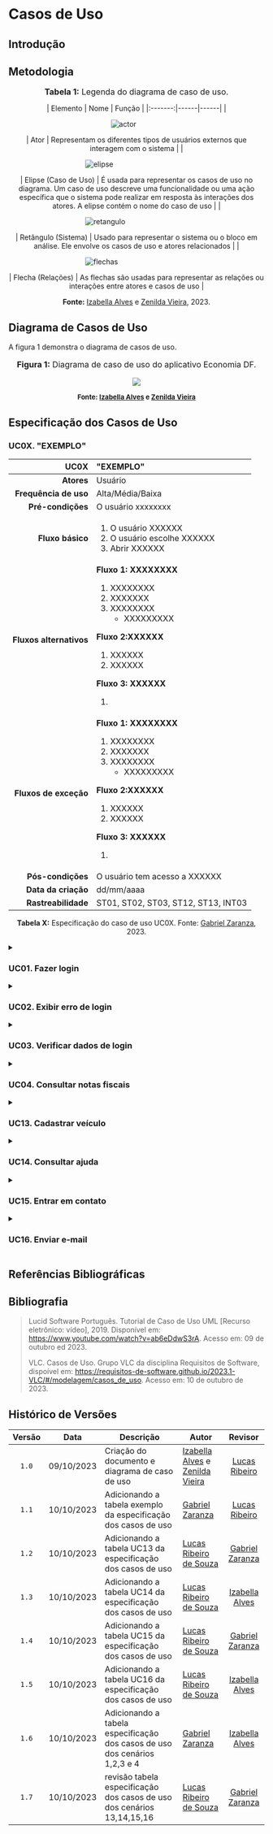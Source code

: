 # Casos de Uso
## Introdução

## Metodologia

<div align="center">

<font size="3"><p style="text-align: center"><b>Tabela 1:</b> Legenda do diagrama de caso de uso.</p></font>
| Elemento | Nome | Função |
|:-------:|------|------|
| <figure class="usecaseElement" style="width: 20%; display: flex;">![actor](https://github.com/Requisitos-de-Software/2023.2-Economia-DF/blob/main/docs/imagens/uc-ator.drawio.png?raw=true)</figure> | Ator | Representam os diferentes tipos de usuários externos que interagem com o sistema |
| <figure class="usecaseElement" style="width: 40%; display: flex;">![elipse](https://github.com/Requisitos-de-Software/2023.2-Economia-DF/blob/main/docs/imagens/uc-caso-de-uso.drawio.png?raw=true)</figure> | Elipse (Caso de Uso) | É usada para representar os casos de uso no diagrama. Um caso de uso descreve uma funcionalidade ou uma ação específica que o sistema pode realizar em resposta às interações dos atores. A elipse contém o nome do caso de uso |
| <figure class="usecaseElement" style="width: 40%; display: flex;">![retangulo](https://github.com/Requisitos-de-Software/2023.2-Economia-DF/blob/main/docs/imagens/uc-limites.drawio.png?raw=true)</figure> | Retângulo (Sistema) | Usado para representar o sistema ou o bloco em análise. Ele envolve os casos de uso e atores relacionados |
| <figure class="usecaseElement" style="width: 40%; display: flex;">![flechas](https://github.com/Requisitos-de-Software/2023.2-Economia-DF/blob/main/docs/imagens/uc-relacionamentos.drawio.png?raw=true)</figure> | Flecha (Relações) | As flechas são usadas para representar as relações ou interações entre atores e casos de uso |

**Fonte:** [Izabella Alves](https://github.com/izabellaalves) e [Zenilda Vieira](https://github.com/zenildavieira), 2023.
</div>

## Diagrama de Casos de Uso
A figura 1 demonstra o diagrama de casos de uso.
<div align="center">
<font size="3"><p style="text-align: center"><b>Figura 1:</b> Diagrama de caso de uso do aplicativo Economia DF.</p></font>

<img src="https://github.com/Requisitos-de-Software/2023.2-Economia-DF/blob/main/docs/imagens/diagrama-caso-de-uso.drawio.png?raw=true" class="usecaseElement">

<font size="2"><p style="text-align: center"><b>Fonte: <a href="https://github.com/izabellaalves">Izabella Alves</a> e <a href="https://github.com/zenildavieira">Zenilda Vieira</a></b></p></font>

</div>

## Especificação dos Casos de Uso

### UC0X. "EXEMPLO"

<div align="center">

| UC0X | "EXEMPLO" |
| -: | :- |
| **Atores** | Usuário |
| **Frequência de uso** | Alta/Média/Baixa |
| **Pré-condições** | O usuário xxxxxxxx |
| **Fluxo básico** | <ol> <li> O usuário XXXXXX <li> O usuário escolhe XXXXXX <li> Abrir XXXXXX </ol> |
| **Fluxos alternativos** | <b>Fluxo 1: XXXXXXXX</b> <ol> <li> XXXXXXXX <li> XXXXXXX <li> XXXXXXXX <ul> <li> XXXXXXXXX </ul> </ol> <b> Fluxo 2:XXXXXX</b> <ol> <li> XXXXXX <li> XXXXXX </ol> <b> Fluxo 3: XXXXXX</b> <ol> <li> |
| **Fluxos de exceção** | <b>Fluxo 1: XXXXXXXX</b> <ol> <li> XXXXXXXX <li> XXXXXXX <li> XXXXXXXX <ul> <li> XXXXXXXXX </ul> </ol> <b> Fluxo 2:XXXXXX</b> <ol> <li> XXXXXX <li> XXXXXX </ol> <b> Fluxo 3: XXXXXX</b> <ol> <li>|
| **Pós-condições** | O usuário tem acesso a XXXXXX |
| **Data da criação** | dd/mm/aaaa |
| **Rastreabilidade** | ST01, ST02, ST03, ST12, ST13, INT03 |

**Tabela X:** Especificação do caso de uso UC0X. Fonte: [Gabriel Zaranza](https://github.com/GZaranza), 2023.

</div>


<details><summary> <h3> UC01. Fazer login </h3> </summary>

  <div align="center">
  
  | UC01 |  Fazer login |
  | -: | :- |
  | **Atores** | Usuário |
  | **Frequência de uso** | Baixa |
  | **Pré-condições** | PRE01. Dispor de uma conexão à internet;<br> PRE02. Usuário abrir o aplicativo deslogado.|
  | **Fluxo básico** | <b>FB01. </b> <ol> <li> O usuário fornece seus dados de login. Aciona o caso de uso UC03. <li> O sistema envia um código de validação no SMS do usuário <li> O usuário fornece o código de validação e clica em validar. <li> O usuário é logado. <li> Fim do caso de uso. </ol> |
  | **Fluxos alternativos** | <b>FA01: Logar pelo Nota Legal</b> <ol> <li> O usuário clica em "Usar dados do Nota Legal" <li> O usuário fornece os dados de login do Nota Legal e clica em validar. Aciona o caso de uso UC03. <li> O usuário é logado. <li> Fim do caso de uso. </ol> <b> FA02: Validar o login pelo email</b> <ol> <li> O usuário fornece seus dados de login. Aciona o caso de uso UC03. <li> O usuário clica em "Enviar o código de validação para o email. <li> O sistema envia o código de validação para o email de cadastro do usuário. <li> O usuário fornece o código de validação e clica em validar. <li>O usuário é logado. <li>Fim do caso de uso. </ol>  |
  | **Fluxos de exceção** | <b>FE01: Dados do login errados </b> <ol> <li> O usuário fornece algum dado do login errado <li> O sistema informa em qual campo está com o dado inválido. </ul> </ol> <b> FE02:Código de validação errado </b> <ol> <li> O usuário fornece o código de validação errado <li> O sistema informa que o código inserido é invalido </ol> |
  | **Pós-condições** |POS01. O usuário é logado em sua conta do aplicativo. |
  | **Data da criação** | 10/10/2023 |
  | **Rastreabilidade** | [BS08](https://github.com/Requisitos-de-Software/2023.2-Economia-DF/blob/main/docs/elicitacao/tecnicas-elicitacao/brainstorming.md) e [INT01](https://github.com/Requisitos-de-Software/2023.2-Economia-DF/blob/main/docs/elicitacao/tecnicas-elicitacao/instrospeccao.md#desenvolvimento) |

  </div>
  
<font size="2"><p align="center"><b> Tabela X: Especificação do caso de uso UC0X. Fonte: <a href="https://github.com/GZaranza">Gabriel Zaranza</a></b></p></font>

</details>

<details><summary> <h3> UC02. Exibir erro de login </h3> </summary>
  
  <div align="center">
    
  | UC02 | Exibir erro de login |
  | -: | :- |
  | **Atores** | Usuário |
  | **Frequência de uso** | Baixa |
  | **Pré-condições** | PRE01. O usuário forneceu algum dado errado no login.|
  | **Fluxo básico** |<b>FB01. </b> <ol> <li> O usuário fornece seus dados de login. Aciona o caso de uso UC03. <li> O sistema informa em qual campo o usuário foreceu um dado inválido </ol> |
  | **Fluxos alternativos** |   |
  | **Fluxos de exceção** |  |
  | **Pós-condições** |POS01. O usuário deve colocar novamente suas credenciais de login  |
  | **Data da criação** | 10/10/2023 |
  | **Rastreabilidade** | [BS01](https://github.com/Requisitos-de-Software/2023.2-Economia-DF/blob/main/docs/elicitacao/tecnicas-elicitacao/brainstorming.md) |
 
  </div>


<font size="2"><p align="center"><b> Tabela X: Especificação do caso de uso UC0X. Fonte: <a href="https://github.com/GZaranza">Gabriel Zaranza</a></b></p></font>

</details>


<details><summary> <h3> UC03. Verificar dados de login  </h3> </summary>

  <div align="center">
  
  | UC03 |  Verificar dados de login |
  | -: | :- |
  | **Atores** | Sistema |
  | **Frequência de uso** | Baixa |
  | **Pré-condições** | PRE01. O usuário fornceceu os dados de login.|
  | **Fluxo básico** |<b>FB01. </b> <ol> <li> O sistema recebe os dados que o usuário forneceu <li> O sistema verifica os dados de login <li> O sistema libera o login do usuário <li> Fim do caso de uso. |
  | **Fluxos alternativos** |   |
  | **Fluxos de exceção** | <b>FE01: Dados do login errados </b> <ol> <li> O usuário fornece algum dado do login errado <li> O sistema verifica os dados de login <li> O sistema não permite o login do usuário. Aciona o caso de uso UC01. <li> Fim do caso de uso </ul> </ol> |
  | **Pós-condições** |POS01. O usuário é logado em sua conta do aplicativo. |
  | **Data da criação** | 10/10/2023 |
  | **Rastreabilidade** | [BS01](https://github.com/Requisitos-de-Software/2023.2-Economia-DF/blob/main/docs/elicitacao/tecnicas-elicitacao/brainstorming.md) e [INT01](https://github.com/Requisitos-de-Software/2023.2-Economia-DF/blob/main/docs/elicitacao/tecnicas-elicitacao/instrospeccao.md#desenvolvimento) |

  </div>
  
<font size="2"><p align="center"><b> Tabela X: Especificação do caso de uso UC0X. Fonte: <a href="https://github.com/GZaranza">Gabriel Zaranza</a></b></p></font>

</details>


<details><summary> <h3> UC04. Consultar notas fiscais </h3> </summary>

  <div align="center">
  
  | UC04 |  Consultar notas fiscais |
  | -: | :- |
  | **Atores** | Usuário |
  | **Frequência de uso** | Baixa |
  | **Pré-condições** | PRE01. Dispor de uma conexão à internet; <br>PRE02. Usuário estar na tela inicial.|
  | **Fluxo básico** | <b>FB01. </b> <ol> <li> O usuário clica em "Notas fiscais". <li> O sistema emite o aviso sobre os documentos fiscais. <li> O usuário clica em "Continuar". <li> O sistema mostra a lista de documentos fiscais do usuário <li> O usuário seleciona um documento fiscal <li> O sistema abre o documento fiscal. <li> Fim do caso de uso.  </ol> |
  | **Fluxos alternativos** | <b>FA01: Pesquisar por um documento fiscal</b> <ol> <li>  O usuário clica em "Notas fiscais". <li> O sistema emite o aviso sobre os documentos fiscais. <li> O usuário clica em "Continuar". <li> O usuário clica no ícone de busca. <li> O usuário fornece alguma informação do documento <li> O sistema mostra a lista de documentos fiscais que apresentam a informação que o usuário forneceu <li> O usuário seleciona um documento fiscal <li> O sistema abre o documento fiscal <li> Fim do caso de uso </ol>  |
  | **Fluxos de exceção** | <b>FE01: O usuário não possue documentos fiscais </b> <ol> <li> O usuário clica em "Notas fiscais". <li> O sistema emite uma mensagem dizendo que não há notas fiscais <li> Fim do caso de uso. </ol> |
  | **Pós-condições** |POS01. O usuário tem acesso ao documento fiscal. |
  | **Data da criação** | 10/10/2023 |
  | **Rastreabilidade** | [BS04](https://github.com/Requisitos-de-Software/2023.2-Economia-DF/blob/main/docs/elicitacao/tecnicas-elicitacao/brainstorming.md), [BS10](https://github.com/Requisitos-de-Software/2023.2-Economia-DF/blob/main/docs/elicitacao/tecnicas-elicitacao/brainstorming.md), [INT05](https://github.com/Requisitos-de-Software/2023.2-Economia-DF/blob/main/docs/elicitacao/tecnicas-elicitacao/instrospeccao.md#desenvolvimento) e [OBS01](https://github.com/Requisitos-de-Software/2023.2-Economia-DF/blob/main/docs/elicitacao/tecnicas-elicitacao/observação.md) |

  </div>
  
<font size="2"><p align="center"><b> Tabela X: Especificação do caso de uso UC0X. Fonte: <a href="https://github.com/GZaranza">Gabriel Zaranza</a></b></p></font>

</details>

<details><summary> <h3> UC13. Cadastrar veículo </h3> </summary>


<div align="center">

| UC13 | Cadastrar veículo |
| -: | :- |
| **Atores** | Consumidor |
| **Frequência de uso** | Média |
| **Pré-condições** |PRE01. Dispor de uma conexão à internet;</br>PRE02. Possuir um dispositivo com o sistema operacional iOS instalado;</br>PRE03. Ter o aplicativo do Economia DF baixado e instalado no seu dispositivo;</br>PRE04. Possuir um cadastro ativo no aplicativo;</br>PRE05. Possuir um veículo com documentos para ser cadastrado.|
| **Fluxo básico** |<b>FB01. O usuário inicia o aplicativo.</b> <ol> <li> O usuário navega até a seção 'Veículos'.<li>  No canto inferior direito da tela, o usuário clica no botão azul com o símbolo "+".<li> O usuário insere os dados do veículo, incluindo apelido (Nome de identificação), Placa e Renavam.<li>O usuário clica no botão 'Adicionar', para adicionar o veículo e suas informações.<li>Finaliza fluxo.</ol>|
| **Fluxos alternativos** |<b>FA01. Dados incorretos</b><ol><li>O usuário inicia o aplicativo.<li>O usuário navega até a seção 'Veículos'.<li>No canto inferior direito da tela, o usuário clica no botão azul com o símbolo "+".<li> O usuário insere os dados do veículo, incluindo apelido (Nome de identificação), Placa e Renavam.<li>O usuário clica no botão “Adicionar', para adicionar o veículo e suas informações.<li> O sistema exibe uma mensagem de alerta “Veículo não encontrado”.<lir>Finaliza fluxo.</ol></br></br><b>FA02. Campos em branco</b><ol><li>O usuário inicia o aplicativo.<li> O usuário navega até a seção 'Veículos'.<li> No canto inferior direito da tela, o usuário clica no botão azul com o símbolo "+".<li> O usuário deixa um ou todos os campos (Apelido, Placa e Renavam) em branco.<li> O usuário clica no botão 'Adicionar', para adicionar o veículo e suas informações.<li> O sistema exibe uma mensagem de alerta indicando "Campo obrigatório" para cada campo vazio durante o processo de inserção de dados.<li> Finaliza fluxo.</ol></br></br><b>FA03. Acesso à Seção 'Veículos' pelo Menu</b><ol><li> O usuário inicia o aplicativo.<li> No canto superior esquerdo da tela, o usuário clica no botão 'Menu', indicado pelas 3 barras paralelas horizontais.<li> O usuário navega até a seção 'Veículos'.<li> No canto inferior direito da tela, o usuário clica no botão azul com o símbolo "+".<li> O usuário insere os dados do veículo, incluindo apelido (Nome de identificação), Placa e Renavam.<li> O usuário clica no botão 'Adicionar', para adicionar o veículo e suas informações.<li> Finaliza fluxo.</ol>|
| **Fluxos de exceção** |<b>FE01. Sem internet </b><ol><li> O usuário inicia o aplicativo. <li> O usuário nageva até a seção 'Veículos' (pela tela principal ou pelo menu). <li> No canto inferior direito da tela, o usuário clica no botão azul com o símbolo "+". <li> O usuário insere os dados do veículo, incluindo apelido (Nome de identificação), Placa e Renavam. <li> O sistema exibe uma mensagem de alerta “Não foi possível conectar com os servidores da SEEC DF”. <li> Finaliza fluxo.</ol>|
| **Pós-condições** |POS01. O veículo está registrado com sucesso no sistema.</br>POS02. O veículo está associado à conta do usuário que realizou o cadastro.</br>POS03. O apelido (Nome de identificação), número da placa e Renavam estão corretamente armazenados no sistema para referência futura.</br>POS04. O veículo está acessível para funcionalidades adicionais oferecidas pelo aplicativo, como rastreamento, manutenção ou renovação de licença, dependendo das características do serviço.|
| **Data da criação** |10/10/2023|
| **Rastreabilidade** |[INT27](https://github.com/Requisitos-de-Software/2023.2-Economia-DF/blob/main/docs/elicitacao/requisitos-elicitados.md), [INT28](https://github.com/Requisitos-de-Software/2023.2-Economia-DF/blob/main/docs/elicitacao/requisitos-elicitados.md)|


</div>

<font size="2"><p align="center"><b> Tabela X: Especificação do caso de uso UC0X. Fonte: <a href="https://github.com/lucassouzs">Lucas Ribeiro de Souza</a></b></p></font>

</details>


<details><summary> <h3> UC14. Consultar ajuda </h3> </summary>

<div align="center">

| UC14 | Consultar ajuda |
| -: | :- |
| **Atores** |Consumidor|
| **Frequência de uso** |Média|
| **Pré-condições** |PRE01. Possuir um dispositivo com o sistema operacional iOS instalado;</br>PRE02. Ter o aplicativo do Economia DF baixado e instalado no seu dispositivo;</br>PRE03. Possuir um cadastro ativo no aplicativo;</br>PRE04. Possuir dúvidas ou necessitar de assistência com algum problema específico.|
| **Fluxo básico** |<b>FB01. O usuário inicia o aplicativo.</b><ol><li>O usuário navega até a seção 'Ajuda'.<li> Finaliza fluxo.</ol>|
| **Fluxos alternativos** |<b>FA1. Acesso à Seção ‘Ajuda’ pelo Menu</b><ol><li> O usuário inicia o aplicativo.<li> No canto superior esquerdo da tela, o usuário clica no botão 'Menu', indicado pelas 3 barras paralelas horizontais.<li> O usuário navega até a seção 'Ajuda'.<li> Finaliza fluxo.</ol>|
| **Fluxos de exceção** ||
| **Pós-condições** |POS01. O usuário tem acesso a uma variedade de tópicos que podem ajudar a esclarecer suas dúvidas e atender às suas necessidades.|
| **Data da criação** |10/10/2023|
| **Rastreabilidade** ||

</div>

<font size="2"><p align="center"><b> Tabela X: Especificação do caso de uso UC0X. Fonte: <a href="https://github.com/lucassouzs">Lucas Ribeiro de Souza</a></b></p></font>

</details>


<details><summary> <h3> UC15. Entrar em contato </h3> </summary>

<div align="center">

| UC15 | Entrar em contato |
| -: | :- |
| **Atores** | Consumidor |
| **Frequência de uso** | Média |
| **Pré-condições** |PRE01. Possuir um dispositivo com o sistema operacional iOS instalado;</br>PRE02. Ter o aplicativo do Economia DF baixado e instalado no seu dispositivo;</br>PRE03. Possuir um cadastro ativo no aplicativo;</br>PRE04. Possuir sugestões ou necessitar de assistência com algum problema específico.|
| **Fluxo básico** |<b>FB01. O usuário inicia o aplicativo.</b><ol><li> O usuário navega até a seção "Fale conosco".<li> Finaliza fluxo.</ol>|
| **Fluxos alternativos** |<b>FA01. Acesso à Seção ‘Fale conosco’ pelo Menu</b><ol><li> O usuário inicia o aplicativo.<li>No canto superior esquerdo da tela, o usuário clica no botão 'Menu', indicado pelas 3 barras paralelas horizontais.<li> O usuário navega até a seção 'Fale conosco'.<li> Finaliza fluxo.</ol>|
| **Fluxos de exceção** ||
| **Pós-condições** |POS01. O usuário terá acesso a um botão ‘Preparar e-mail’, que permitirá que ele entre em contato com o atendimento do aplicativo Economia DF.|
| **Data da criação** |10/10/2023|
| **Rastreabilidade** |[INT11](https://github.com/Requisitos-de-Software/2023.2-Economia-DF/blob/main/docs/elicitacao/requisitos-elicitados.md)|

</div>

<font size="2"><p align="center"><b> Tabela X: Especificação do caso de uso UC0X. Fonte: <a href="https://github.com/lucassouzs">Lucas Ribeiro de Souza</a></b></p></font>

</details>



<details><summary> <h3> UC16. Enviar e-mail </h3> </summary>

<div align="center">

| UC16 | Enviar e-mail |
| -: | :- |
| **Atores** |Consumidor|
| **Frequência de uso** |Média|
| **Pré-condições** |PRE01. Possuir um dispositivo com o sistema operacional iOS instalado;</br>PRE02. Ter o aplicativo do Economia DF baixado e instalado no seu dispositivo;</br>PRE03. Possuir um cadastro ativo no aplicativo;</br>PRE04. Possuir sugestões ou necessitar de assistência com algum problema específico.|
| **Fluxo básico** |<b>FB1. O usuário inicia o aplicativo.</b><ol><li> O usuário navega até a seção "Fale conosco".<li> O usuário clica no botão ‘Preparar e-mail’ <li> O sistema informará ao usuário que será redirecionado para o seu correio eletrônico no dispositivo e perguntará se deseja continuar.<li> Se o usuário selecionar:</br><ol><li>. 'Não', ele será redirecionado de volta à seção 'Fale conosco'. <li> 'Sim', ele será encaminhado para o seu correio eletrônico no dispositivo.”</ol><li> Finaliza fluxo.</ol>|
| **Fluxos alternativos** |FA1. Acesso à Seção ‘Fale conosco’ pelo Menu</br><ol><li> O usuário inicia o aplicativo.<li> No canto superior esquerdo da tela, o usuário clica no botão 'Menu', indicado pelas 3 barras paralelas horizontais.<li> O usuário navega até a seção 'Fale conosco'.<li> O usuário clica no botão ‘Preparar e-mail’ <li>. O sistema informará ao usuário que será redirecionado para o seu correio eletrônico no dispositivo e perguntará se deseja continuar.</br><li>. Se o usuário selecionar:</br><ol><li> 'Não', ele será redirecionado de volta à seção 'Fale conosco'. </br><li> 'Sim', ele será encaminhado para o seu correio eletrônico no dispositivo.”</ol><li> Finaliza fluxo.</ol>|
| **Fluxos de exceção** ||
| **Pós-condições** |POS01. O usuário será encaminhado para o seu correio eletrônico no dispositivo.|
| **Data da criação** |10/10/2023|
| **Rastreabilidade** |[INT11](https://github.com/Requisitos-de-Software/2023.2-Economia-DF/blob/main/docs/elicitacao/requisitos-elicitados.md)|

</div>

<font size="2"><p align="center"><b> Tabela X: Especificação do caso de uso UC0X. Fonte: <a href="https://github.com/lucassouzs">Lucas Ribeiro de Souza</a></b></p></font>

</details>

## Referências Bibliográficas
## Bibliografia
> Lucid Software Português. Tutorial de Caso de Uso UML [Recurso eletrônico: vídeo], 2019.  Disponível em: <https://www.youtube.com/watch?v=ab6eDdwS3rA>.  Acesso em: 09 de outubro ed 2023.
>
> VLC. Casos de Uso. Grupo VLC da disciplina Requisitos de Software, dispoível em: <https://requisitos-de-software.github.io/2023.1-VLC/#/modelagem/casos_de_uso>. Acesso em: 10 de outubro de 2023.

## Histórico de Versões
|Versão|Data|Descrição|Autor|Revisor|
|:----:|----|---------|-----|:-------:|
|`1.0`|09/10/2023|Criação do documento e diagrama de caso de uso|[Izabella Alves](https://github.com/izabellaalves) e [Zenilda Vieira](https://github.com/zenildavieira)|[Lucas Ribeiro](https://github.com/lucassouzs)|
|`1.1`|10/10/2023|Adicionando a tabela exemplo da especificação dos casos de uso|[Gabriel Zaranza](https://github.com/GZaranza)|[Lucas Ribeiro](https://github.com/lucassouzs)|
|`1.2`|10/10/2023|Adicionando a tabela UC13 da especificação dos casos de uso|[Lucas Ribeiro de Souza](https://github.com/lucassouzs)|[Gabriel Zaranza](https://github.com/GZaranza)|
|`1.3`|10/10/2023|Adicionando a tabela UC14 da especificação dos casos de uso|[Lucas Ribeiro de Souza](https://github.com/lucassouzs)|[Izabella Alves](https://github.com/izabellaalves)|
|`1.4`|10/10/2023|Adicionando a tabela UC15 da especificação dos casos de uso|[Lucas Ribeiro de Souza](https://github.com/lucassouzs)|[Gabriel Zaranza](https://github.com/GZaranza)|
|`1.5`|10/10/2023|Adicionando a tabela UC16 da especificação dos casos de uso|[Lucas Ribeiro de Souza](https://github.com/lucassouzs)|[Izabella Alves](https://github.com/izabellaalves)|
|`1.6`|10/10/2023|Adicionando a tabela especificação dos casos de uso dos cenários 1,2,3 e 4|[Gabriel Zaranza](https://github.com/GZaranza)|[Izabella Alves](https://github.com/izabellaalves)|
|`1.7`|10/10/2023|revisão tabela especificação dos casos de uso dos cenários 13,14,15,16|[Lucas Ribeiro de Souza](https://github.com/lucassouzs)|[Gabriel Zaranza](https://github.com/GZaranza)|
